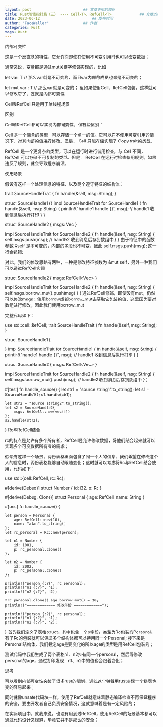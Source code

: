 ```yaml
---
layout: post                        ## 文章使用的模板
title: Rust智能指针篇（三） ---- Cell<T>、RefCell<T>				## 文章的标题
date: 2023-06-12						## 发布时间
author: "FaceWaller"                ## 作者
categories: Rust
tags: Rust
---
```


内部可变性

这是一个反直觉的特性，它允许你即使在使用不可变引用时也可以改变数据；

通常来说，变量都是通过mut关键字修饰实现的，比如

let var: T     // 那么var就是不可变的，而且var内部的成员也都是不可变的；

let mut var : T   // 那么var就是可变的；
但如果使用Cell、RefCell包装，这样就可以修改它了，这就是内部可变性

Cell和RefCell只适用于单线程场景

区别

Cell和RefCell都可以实现内部可变性，但有些区别：

Cell 是一个简单的类型，可以存储一个单一的值。它可以在不使用可变引用的情况下，对其内部的值进行修改。但是， Cell 只能存储实现了 Copy trait的类型。

RefCell 是一个更复杂的类型，可以在运行时进行借用检查。与 Cell 不同， RefCell 可以存储不可复制的类型。但是， RefCell 在运行时检查借用规则，如果违反了规则，就会导致程序崩溃。

使用场景

假设有这样一个处理信息的特征，以及两个遵守特征的结构体：

trait SourceHandleTrait {
    fn handle(&self, msg: String);
}

struct SourceHandle1 {}
impl SourceHandleTrait for SourceHandle1 {
    fn handle(&self, msg: String) {
        println!("handle1 handle {}", msg); // handle1 收到信息后执行打印
    }
}

struct SourceHandle2 {
    msgs: Vec<String>
}

impl SourceHandleTrait for SourceHandle2 {
    fn handle(&self, msg: String) {
        self.msgs.push(msg);		// handle2 收到消息后存到数组中
    }
}
由于特征中的函数参数 &self 是不可变的，内部的字段也不可变，因此 self.msgs.push(msg); 这一行会报错;

对此，我们的修改思路有两种，一种是修改特征参数为 &mut self，另外一种我们可以通过RefCell实现

struct SourceHandle2 {
    msgs: RefCell<Vec<String>>
}

impl SourceHandleTrait for SourceHandle2 {
    fn handle(&self, msg: String) {
        self.msgs.borrow_mut().push(msg)
    }
}
通过RefCell修饰，即使没有mut，仍然可以修改msgs；使用borrow或者borrow_mut去获取它包装的值，这里因为要对数组进行修改，因此我们使用borrow_mut

完整代码如下：

use std::cell::RefCell;
trait SourceHandleTrait {
    fn handle(&self, msg: String);
}

struct SourceHandle1 {

}
impl SourceHandleTrait for SourceHandle1 {
    fn handle(&self, msg: String) {
        println!("handle1 handle {}", msg); // handle1 收到信息后执行打印
    }
}

struct SourceHandle2 {
    msgs: RefCell<Vec<String>>
}

impl SourceHandleTrait for SourceHandle2 {
    fn handle(&self, msg: String) {
        self.msgs.borrow_mut().push(msg); // handle2 收到消息后存到数组中
    }
}

#[test]
fn handle_source() {
    let str1 = "source string1".to_string();
    let s1 = SourceHandle1{};
    s1.handle(str1);

    let str2 = "source string2".to_string();
    let s2 = SourceHandle2{
        msgs: RefCell::new(vec![])
    };
    s2.handle(str2);
}
Rc与RefCell结合

rc的特点是允许有多个所有者，RefCell是允许修改数据，将他们结合起来就可以实现多个可变数据所有者的需求；

假设有这样一个场景，两份表格里面包含了同一个人的信息，我们希望在修改这个人的信息时，两份表格能够自动跟随变化；这时就可以考虑将Rc与RefCell结合使用，代码如下：

use std::{cell::RefCell, rc::Rc};

#[derive(Debug)]
struct Number {
    id: i32,
    p: Rc<Personal>
}

#[derive(Debug, Clone)]
struct Personal {
    age: RefCell<i32>,
    name: String
}

#[test]
fn handle_source() {

    let person = Personal {
        age: RefCell::new(10),
        name: "alan".to_string()
    };
    let rc_personal = Rc::new(person);

    let n1 = Number {
        id: 1001,
        p: rc_personal.clone()
    };

    let n2 = Number {
        id: 2002,
        p: rc_personal.clone()
    };

    println!("person {:?}", rc_personal);
    println!("n1 {:?}", n1);
    println!("n2 {:?}", n2);

    *rc_personal.clone().age.borrow_mut() = 20; 
    println!("============= 修改年龄 =============");

    println!("person {:?}", rc_personal);
    println!("n1 {:?}", n1);
    println!("n2 {:?}", n2);

}
首先我们定义了表格struct，其中包含一个p字段，类型为Rc包装的Personal，有了Rc的包装就可以保证多个结构体都可以持用同一个Personal; 接下来是Personal结构体，我们假定age是要变化的所以age的类型是用RefCell包装的；

测试代码中我们生成了两个表格n1、n2持有同一个personal，然后再修改personal的age，通过打印发现，n1、n2中的值也会跟着变化；

思考

可以看到内部可变性突破了很多rust的限制，通过这个特性用rust实现一个链表也变的容易起来；

同时就像unsafe代码块一样，使用了RefCell就意味着静态编译检查不再保证程序的安全，要由开发者自己负责安全情况，这就意味着是有一定风险的；

在实际项目中，就我来说，也没有用到过RefCell，使用RefCell的场景基本都可以通过代码设计来规避，毕竟它并不是那么的安全；